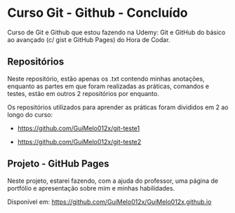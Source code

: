 # Curso Git - Github - Concluído
Curso de Git e Github que estou fazendo na Udemy: Git e GitHub do básico ao avançado (c/ gist e GitHub Pages) do Hora de Codar.

## Repositórios

Neste repositório, estão apenas os .txt contendo minhas anotações, enquanto as partes em que foram realizadas as práticas, comandos e testes, estão em outros 2 repositórios por enquanto.

Os repositórios utilizados para aprender as práticas foram divididos em 2 ao longo do curso:

* https://github.com/GuiMelo012x/git-teste1

* https://github.com/GuiMelo012x/git-teste2

## Projeto - GitHub Pages

Neste projeto, estarei fazendo, com a ajuda do professor, uma página de portfólio e apresentação sobre mim e minhas habilidades.

Disponível em: https://github.com/GuiMelo012x/GuiMelo012x.github.io 
